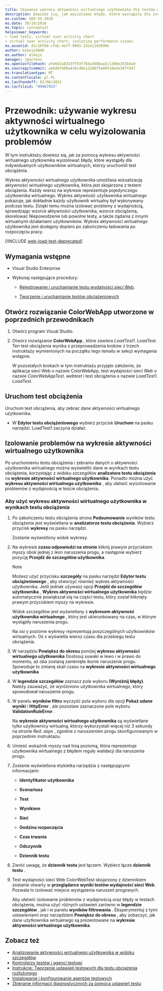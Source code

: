 ```yaml
---
title: Używanie wykresu aktywności wirtualnego użytkownika dla testów obciążenia
description: Dowiedz się, jak wyizolować błędy, które wystąpiły dla indywidualnych użytkowników wirtualnych, którzy uruchomili test obciążenia, za pomocą wykresu aktywności wirtualnego użytkownika.
ms.custom: SEO-VS-2020
ms.date: 10/19/2016
ms.topic: conceptual
helpviewer_keywords:
- load tests, virtual user activity chart
- virtual user activity chart, isolating performance issues
ms.assetid: d1c10fb9-cfeb-4e7f-9991-2d1e1103699e
author: mikejo5000
ms.author: mikejo
manager: jmartens
ms.openlocfilehash: afe692a8333ff93f764a308bae2c1366e353b4a8
ms.sourcegitcommit: ae6d47b09a439cd0e13180f5e89510e3e347fd47
ms.translationtype: MT
ms.contentlocale: pl-PL
ms.lasthandoff: 02/08/2021
ms.locfileid: "99967933"
---
```

# <a name="walkthrough-using-the-virtual-user-activity-chart-to-isolate-issues"></a>Przewodnik: używanie wykresu aktywności wirtualnego użytkownika w celu wyizolowania problemów

W tym instruktażu dowiesz się, jak za pomocą wykresu aktywności wirtualnego użytkownika wyizolować błędy, które wystąpiły dla indywidualnych użytkowników wirtualnych, którzy uruchomili test obciążenia.

Wykres aktywności wirtualnego użytkownika umożliwia wizualizację aktywności wirtualnego użytkownika, która jest skojarzona z testem obciążenia. Każdy wiersz na wykresie reprezentuje pojedynczego użytkownika wirtualnego. Wykres aktywność użytkownika wirtualnego pokazuje, jak dokładnie każdy użytkownik wirtualny był wykonywany podczas testu. Dzięki temu można izolować problemy z wydajnością, sprawdzając wzorce aktywności użytkownika, wzorce obciążenia, skorelować Niepowodzenie lub powolne testy, a także żądania z innymi wirtualnymi działaniami użytkowników. Wykres aktywności wirtualnego użytkownika jest dostępny dopiero po zakończeniu ładowania po rozpoczęciu pracy.

[!INCLUDE [web-load-test-deprecated](includes/web-load-test-deprecated.md)]

## <a name="prerequisites"></a>Wymagania wstępne

- Visual Studio Enterprise

- Wykonaj następujące procedury:

  - [Rejestrowanie i uruchamianie testu wydajności sieci Web](/azure/devops/test/load-test/run-performance-tests-app-before-release#recordtests).

  - [Tworzenie i uruchamianie testów obciążeniowych](/azure/devops/test/load-test/run-performance-tests-app-before-release#create-a-load-test)

## <a name="open-the-colorwebapp-solution-created-in-the-previous-walkthroughs"></a>Otwórz rozwiązanie ColorWebApp utworzone w poprzednich przewodnikach

1. Otwórz program Visual Studio.

2. Otwórz rozwiązanie **ColorWebApp** , które zawiera *LoadTest1. LoadTest*. Ten test obciążenia wynika z przeprowadzenia kroków z trzech instruktaży wymienionych na początku tego tematu w sekcji wymagania wstępne.

     W pozostałych krokach w tym instruktażu przyjęto założenie, że aplikacja sieci Web o nazwie ColorWebApp, test wydajności sieci Web o nazwie *ColorWebAppTest. webtest* i test obciążenia o nazwie *LoadTest1. LoadTest*.

## <a name="run-the-load-test"></a>Uruchom test obciążenia

Uruchom test obciążenia, aby zebrać dane aktywności wirtualnego użytkownika.

- W **Edytor testu obciążeniowego** wybierz przycisk **Uruchom** na pasku narzędzi. LoadTest1 zaczyna działać.

## <a name="isolate-issues-in-the-virtual-user-activity-chart"></a>Izolowanie problemów na wykresie aktywności wirtualnego użytkownika

Po uruchomieniu testu obciążenia i zebraniu danych o aktywności użytkownika wirtualnego można wyświetlić dane w wynikach testu obciążenia, korzystając z widoku szczegółów **analizatora testu obciążenia** na **wykresie aktywności wirtualnego użytkownika**. Ponadto można użyć **wykresu aktywności wirtualnego użytkownika** , aby ułatwić wyizolowanie problemów z wydajnością w teście obciążenia.

### <a name="to-use-the-virtual-user-activity-chart-in-your-load-test-results"></a>Aby użyć wykresu aktywności wirtualnego użytkownika w wynikach testu obciążenia

1. Po zakończeniu testu obciążenia strona **Podsumowanie** wyników testu obciążenia jest wyświetlana w **analizatorze testu obciążenia**. Wybierz przycisk **wykresy** na pasku narzędzi.

     Zostanie wyświetlony widok wykresy.

2. Na wykresie **czasu odpowiedzi na stronie** kliknij prawym przyciskiem myszy obok jednej z ikon naruszenia progu, a następnie wybierz pozycję **Przejdź do szczegółów użytkownika**.

    > [!NOTE]
    > Możesz użyć przycisku **szczegóły** na pasku narzędzi **Edytor testu obciążeniowego** , aby otworzyć również wykres aktywności użytkownika. Jeśli jednak używasz opcji **Przejdź do szczegółów użytkownika** , **Wykres aktywności wirtualnego użytkownika** będzie automatycznie powiększał się na części testu, który został kliknięty prawym przyciskiem myszy na wykresie.

     Widok szczegółów jest wyświetlany z **wykresem aktywność użytkownika wirtualnego** , który jest ukierunkowany na czas, w którym wystąpiły naruszenia progu.

     Na osi y poziome wykresy reprezentują poszczególnych użytkowników wirtualnych. Oś x wyświetla wiersz czasu dla przebiegu testu obciążenia.

3. W narzędziu **Powiększ do okresu** poniżej **wykresu aktywności wirtualnego użytkownika** Dostosuj suwaki w lewo i w prawo do momentu, aż oba zostaną zamknięte ikonie naruszenie progu. Spowoduje to zmianę skali czasu na **wykresie aktywności wirtualnego użytkownika**

4. W **legendzie szczegółów** zaznacz pole wyboru **(Wyróżnij błędy)**. Należy zauważyć, że wyróżniono użytkownika wirtualnego, który spowodował naruszenie progu.

5. W panelu **wyników filtru** wyczyść pola wyboru dla opcji **Pokaż udane wyniki** i **HttpError** , ale pozostaw zaznaczone pole wyboru **ValidationRuleError** .

     Na **wykresie aktywności wirtualnego użytkownika** są wyświetlane tylko użytkownicy wirtualną, którzy wykorzystali więcej niż 3 sekundy na stronie *Red. aspx* , zgodnie z naruszeniem progu skonfigurowanym w poprzednim instruktażu.

6. Umieść wskaźnik myszy nad linią poziomą, która reprezentuje użytkownika wirtualnego z błędem reguły walidacji dla naruszenia progu.

7. Zostanie wyświetlona etykietka narzędzia z następującymi informacjami:

    - **Identyfikator użytkownika**

    - **Scenariusz**

    - **Test**

    - **Wynikiem**

    - **Sieć**

    - **Godzina rozpoczęcia**

    - **Czas trwania**

    - **Odczynnik**

    - **Dziennik testu**

8. Zwróć uwagę, że **dziennik testu** jest łączem. Wybierz łącze **dziennik testu** .

9. Test wydajności sieci Web ColorWebTest skojarzony z dziennikiem zostanie otwarty w **przeglądarce wyniki testów wydajności sieci Web**. Pozwala to izolować miejsce wystąpienia naruszeń progowych.

     Aby ułatwić izolowanie problemów z wydajnością oraz błędy w testach obciążenia, można użyć różnych ustawień zarówno w **legendzie szczegółów** , jak i w panelu **wyników filtrowania** . Eksperymentuj z tymi ustawieniami oraz narzędziem **Powiększ do okresu** , aby zobaczyć, jak dane użytkownika wirtualnego są prezentowane na **wykresie aktywności wirtualnego użytkownika**.

## <a name="see-also"></a>Zobacz też

- [Analizowanie aktywności wirtualnego użytkownika w widoku szczegółów](../test/analyze-load-test-virtual-user-activity-in-the-details-view.md)
- [Kontrolerzy testów i agenci testowi](configure-test-agents-and-controllers-for-load-tests.md)
- [Instrukcje: Tworzenie ustawień testowych dla testu obciążenia rozłożonego](../test/how-to-create-a-test-setting-for-a-distributed-load-test.md)
- [Instalowanie i konfigurowanie agentów testowych](../test/lab-management/install-configure-test-agents.md)
- [Zbieranie informacji diagnostycznych za pomocą ustawień testu](../test/collect-diagnostic-information-using-test-settings.md)
